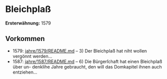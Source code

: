 # Bleichplaß

**Ersterwähnung:** 1579

## Vorkommen
- 1579: [jahre/1579/README.md](../jahre/1579/README.md) – 3) Der Bleichplaß hat niht wollen vergönnt werden...
- 1587: [jahre/1587/README.md](../jahre/1587/README.md) – 6) Die Bürgerſchaft hat einen Bleichplaß über un-
denklihe Jahre gebraucht, den will das Domkapitel ihnen
auch entziehen...
